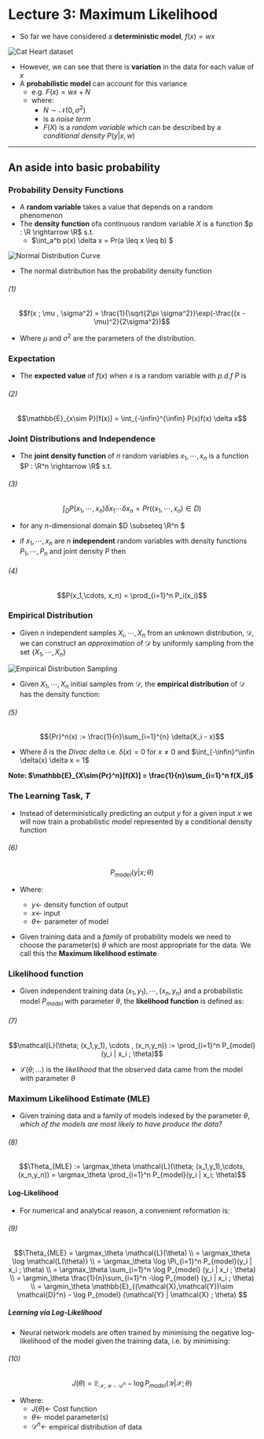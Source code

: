 # Lecture 3: Maximum Likelihood 

- So far we have considered a **deterministic model**, $f(x) = wx$

![Cat Heart dataset](../resources/cat-heart-0.png)

- However, we can see that there is **variation** in the data for each value of $x$
- A **probabilistic model** can account for this variance
  - e.g. $F(x) = wx + N$
  - where: 
    - $N \sim \mathcal{N}(0,\sigma^2)$
    - is a *noise term* 
    - $F(X)$ is a *random variable* which can be described by a *conditional density* $P(y | x, w)$
  
____

## An aside into basic probability

### Probability Density Functions

- A **random variable** takes a value that depends on a random phenomenon
- The **density function** ofa continuous random variable $X$ is a function $p : \R \rightarrow \R$ s.t.
  - $\int_a^b p(x) \delta x = Pr(a \leq x \leq b) $

![Normal Distribution Curve](../resources/Norm-Dist.jpg)

- The normal distribution has the probability density function 

###### (1) 

$$f(x ; \mu , \sigma^2) = \frac{1}{\sqrt{2\pi \sigma^2}}\exp(-\frac{(x - \mu)^2}{2\sigma^2})$$

- Where $\mu$ and $\sigma^2$ are the parameters of the distribution. 

### Expectation 

- The **expected value** of $f(x)$ when $x$ is a random variable with *p.d.f* $P$ is

###### (2) 

$$\mathbb{E}_{x\sim P}[f(x)] = \int_{-\infin}^{\infin} P(x)f(x) \delta x$$

### Joint Distributions and Independence

- The **joint density function** of $n$ random variables $x_1, \cdots, x_n$ is a function $P : \R^n \rightarrow \R$ s.t. 

###### (3) 

$$\int_D P(x_1,\cdots, x_n)\delta x_1 \cdots \delta x_n = Pr((x_1 ,\cdots, x_n)\in D)$$ 

- for any $n$-dimensional domain $D \subseteq \R^n $

- if $x_1,\cdots, x_n$ are $n$ **independent** random variables with density functions $P_1, \cdots, P_n$ and joint density $P$ then 

###### (4) 

$$P(x_1,\cdots, x_n) = \prod_{i=1}^n P_i(x_i)$$

### Empirical Distribution

- Given $n$ independent samples $X_i, \cdots, X_n$ from an unknown distribution, $\mathcal{D}$, we can construct an *approximation* of $\mathcal{D}$ by uniformly sampling from the set $\{X_1, \cdots, X_n\}$

![Empirical Distribution Sampling](../resources/Emp-Dist.jpg)

- Given $X_1, \cdots , X_n$ initial samples from $\mathcal{D}$, the **empirical distribution** of $\mathcal{D}$ has the density function:

###### (5) 

$${Pr}^n(x) := \frac{1}{n}\sum_{i=1}^{n} \delta(X_i - x)$$

- Where $\delta$ is the *Divac delta* i.e. $\delta(x) = 0$ for $x\neq 0$ and $\int_{-\infin}^\infin \delta(x) \delta x = 1$

**Note: $\mathbb{E}_{X\sim{Pr}^n}[f(X)] = \frac{1}{n}\sum_{i=1}^n f(X_i)$**

### The Learning Task, $T$

- Instead of deterministically predicting an output $y$ for a given input $x$ we will now train a probabilistic model represented by a conditional density function

###### (6)


$$P_{model}(y | x ; \theta)$$

- Where:
  - $y\leftarrow$  density function of output
  - $x\leftarrow$  input
  - $\theta \leftarrow$ parameter of model

- Given training data and a *family* of probability models we need to choose the parameter(s) $\theta$ which are most appropriate for the data. We call this the **Maximum likelihood estimate**

### Likelihood function 

- Given independent training data $(x_1,y_1), \cdots, (x_n,y_n)$ and a probabilistic model $P_{model}$ with parameter $\theta$, the **likelihood function** is defined as:

###### (7)

$$\mathcal{L}(\theta; (x_1,y_1), \cdots , (x_n,y_n)) := \prod_{i=1}^n P_{model}(y_i | x_i ; \theta)$$

- $\mathcal{L}(\theta; ...)$ is the *likelihood* that the observed data came from the model with parameter $\theta$ 

### Maximum Likelihood Estimate (MLE)

- Given training data and a family of models indexed by the parameter $\theta$, *which of the models are most likely to have produce the data?*

###### (8)

$$\Theta_{MLE} := \argmax_\theta \mathcal{L}(\theta; (x_1,y_1),\cdots, (x_n,y_n)) = \argmax_\theta \prod_{i=1}^n P_{model}(y_i | x_i; \theta)$$

#### Log-Likelihood

- For numerical and analytical reason, a convenient reformation is: 

###### (9)

$$\Theta_{MLE} = \argmax_\theta \mathcal{L}(\theta) \\
= \argmax_\theta \log \mathcal{L(\theta)} \\ 
= \argmax_\theta \log \Pi_{i=1}^n P_{model}(y_i | x_i ; \theta) \\
= \argmax_\theta \sum_{i=1}^n \log P_{model} (y_i | x_i ; \theta) \\ 
= \argmin_\theta \frac{1}{n}\sum_{i=1}^n -\log P_{model} (y_i | x_i ; \theta) \\ 
= \argmin_\theta \mathbb{E}_{(\mathcal{X},\mathcal{Y})\sim \mathcal{D}^n} - \log P_{model} (\mathcal{Y} | \mathcal{X} ; \theta) $$

##### Learning via Log-Likelihood 

- Neural network models are often trained by minimising the negative log-likelihood of the model given the training data, i.e. by minimising:

###### (10)

$$J(\theta) = \mathbb{E}_{\mathcal{X},\mathcal{Y}\sim \mathcal{D}^n}- \log P_{model}(\mathcal{Y | X} ;\theta)$$

- Where:
  - $J(\theta)\leftarrow$ Cost function 
  - $\theta \leftarrow$ model parameter(s) 
  - $\mathcal{D}^n \leftarrow$ empirical distribution of data